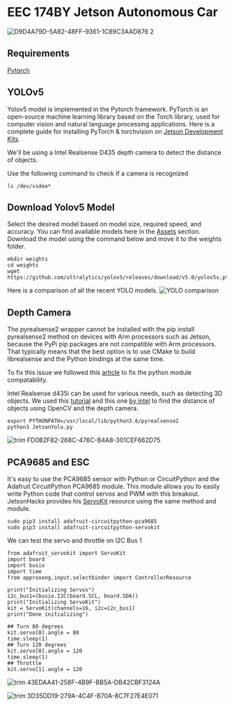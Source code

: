 # EEC 174BY Jetson Autonomous Car
![D9D4A79D-5A82-48FF-9361-1C89C3AAD876 2](https://user-images.githubusercontent.com/45084728/156068470-cbd6c61e-66b8-4e6d-9f33-7aa0a01bc8f1.jpeg)

## Requirements
[Pytorch](https://qengineering.eu/install-pytorch-on-jetson-nano.html)

## YOLOv5

Yolov5 model is implemented in the Pytorch framework. PyTorch is an open-source machine learning library based on the Torch library, used for computer vision and natural language processing applications. Here is a complete guide for installing PyTorch & torchvision on [Jetson Development Kits](https://forums.developer.nvidia.com/t/pytorch-for-jetson-version-1-10-now-available/72048/2).

We'll be using a Intel Realsense D435 depth camera to detect the distance of objects.

Use the following command to check if a camera is recognized

`ls /dev/video*`

## Download Yolov5 Model
Select the desired model based on model size, required speed, and accuracy. You can find available models here in the [Assets](https://github.com/ultralytics/yolov5/releases) section. Download the model using the command below and move it to the weights folder. 

```
mkdir weights
cd weights
wget https://github.com/ultralytics/yolov5/releases/download/v5.0/yolov5s.pt
```

Here is a comparison of all the recent YOLO models.
![YOLO comparison](https://user-images.githubusercontent.com/26833433/155040763-93c22a27-347c-4e3c-847a-8094621d3f4e.png)

## Depth Camera

The pyrealsense2 wrapper cannot be installed with the pip install pyrealsense2 method on devices with Arm processors such as Jetson, because the PyPi pip packages are not compatible with Arm processors. That typically means that the best option is to use CMake to build librealsense and the Python bindings at the same time.

To fix this issue we followed this [article](https://cognitivexr.at/blog/2021/07/29/installing-pyrealsense2-nvidia-jetson-xavier-nx.html) to fix the python module compatability.

Intel Realsense d435i can be used for various needs, such as detecting 3D objects. We used this [tutorial](https://pysource.com/2021/03/11/distance-detection-with-depth-camera-intel-realsense-d435i/) and this one [by intel](https://dev.intelrealsense.com/docs/nvidia-jetson-tx2-installation) to find the distance of objects using OpenCV and the depth camera.


```
export PYTHONPATH=/usr/local/lib/python3.6/pyrealsense2
python3 JetsonYolo.py
```

![trim FD0B2F82-268C-476C-B4A8-301CEF662D75](https://user-images.githubusercontent.com/45084728/156067969-0fe2ecd1-2fe2-4cbd-b051-d1dfe281d63a.gif)


## PCA9685 and ESC

It's easy to use the PCA9685 sensor with Python or CircuitPython and the Adafruit CircuitPython PCA9685 module.  This module allows you to easily write Python code that control servos and PWM with this breakout. JetsonHacks provides his [ServoKit](https://www.jetsonhacks.com/2019/07/22/jetson-nano-using-i2c/) resource using the same method and module. 
```
sudo pip3 install adafruit-circuitpython-pca9685
sudo pip3 install adafruit-circuitpython-servokit
```
We can test the servo and throttle on I2C Bus 1
```
from adafruit_servokit import ServoKit
import board
import busio
import time
from approxeng.input.selectbinder import ControllerResource
    
print("Initializing Servos")
i2c_bus1=(busio.I2C(board.SCL, board.SDA))
print("Initializing ServoKit")
kit = ServoKit(channels=16, i2c=i2c_bus1)
print("Done initializing")

## Turn 80 degrees
kit.servo[0].angle = 80
time.sleep(1)
## Turn 120 degrees
kit.servo[0].angle = 120
time.sleep(1)
## Throttle
kit.servo[1].angle = 120
```
![trim 43EDAA41-258F-4B9F-BB5A-DB42CBF3124A](https://user-images.githubusercontent.com/45084728/156069635-38dddec5-0083-4e1f-a0eb-c1b026f38e30.gif)


![trim 3D35DD19-279A-4C4F-B70A-8C7F27E4E071](https://user-images.githubusercontent.com/45084728/156446457-172b59ed-e3a5-4f0d-a895-c1d44114b07d.gif)



